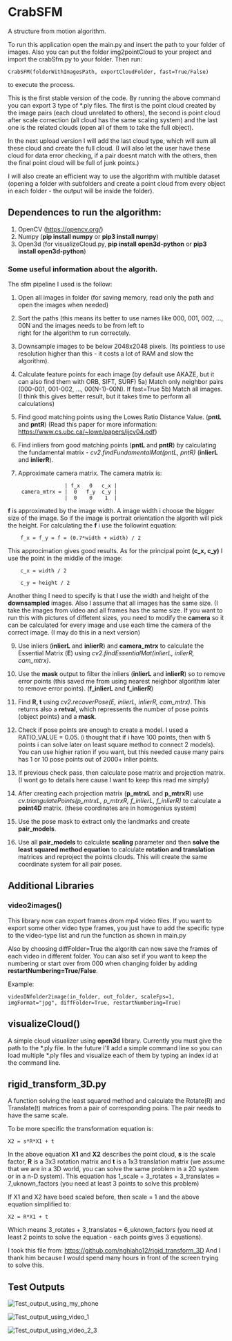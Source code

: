 # CrabSFM
A structure from motion algorithm.

To run this application open the main.py and insert the path to your folder of images. Also you can put the folder 
img2pointCloud to your project and import the crabSfm.py to your folder. Then run:

    CrabSFM(folderWithImagesPath, exportCloudFolder, fast=True/False)

to execute the process.

This is the first stable version of the code. By running the above command you can export 3 type of \*.ply files. The first 
is the point cloud created by the image pairs (each cloud unrelated to others), the second is point cloud after scale 
correction (all cloud has the same scaling system) and the last one is the related clouds (open all of them to take the full 
object).

In the next upload version I will add the last cloud type, which will sum all these cloud and create the full cloud. (I will 
also let the user have these cloud for data error checking, if a pair doesnt match with the others, then the final point 
cloud will be full of junk points.)

I will also create an efficient way to use the algorithm with multible dataset (opening a folder with subfolders and create a 
point cloud from every object in each folder - the output will be inside the folder).

## Dependences to run the algorithm:
1) OpenCV (https://opencv.org/)
2) Numpy  (**pip install numpy** or **pip3 install numpy**)
3) Open3d (for visualizeCloud.py, **pip install open3d-python** or **pip3 install open3d-python**)

### Some useful information about the algorith.
The sfm pipeline I used is the follow:
1) Open all images in folder (for saving memory, read only the path and open the images when needed)
2) Sort the paths (this means its better to use names like 000, 001, 002, ..., 00N and the images needs to be from left to   
right for the algorithm to run correctely.
3) Downsample images to be below 2048x2048 pixels. (Its pointless to use resolution higher than this - it costs a lot of RAM 
and slow the algorithm). 
4) Calculate feature points for each image (by default use AKAZE, but it can also find them with ORB, SIFT, SURF)
5a) Match only neighbor pairs (000-001, 001-002, ..., 00(N-1)-00N). If fast=True
5b) Match all images. (I think this gives better result, but it takes time to perform all calculations)
6) Find good matching points using the Lowes Ratio Distance Value. (**pntL** and **pntR**) 
(Read this paper for more information: https://www.cs.ubc.ca/~lowe/papers/ijcv04.pdf)
7) Find inliers from good matching points (**pntL** and **pntR**) by calculating the fundamental matrix - 
*cv2.findFundamentalMat(pntL, pntR)* (**inlierL** and **inlierR**).
8) Approximate camera matrix. The camera matrix is:

                      | f_x   0   c_x |
        camera_mtrx = |  0   f_y  c_y |
                      |  0    0    1  |

**f** is approximated by the image width. A image width i choose the bigger size of the image. So if the image is portrait
orientation the algorith will pick the height. For calculating the **f** i use the followint equation:

        f_x = f_y = f = (0.7*width + width) / 2
   
This approcimation gives good results. As for the principal point **(c_x, c_y)** I use the point in the middle of the image:

        c_x = width / 2
        
        c_y = height / 2

Another thing I need to specify is that I use the width and height of the **downsampled** images. Also I assume that all 
images has the same size. (I take the images from video and all frames has the same size. If you want to run this with 
pictures of diffetent sizes, you need to modify the **camera** so it can be calculated for every image and use each time the 
camera of the correct image. (I may do this in a next version)

9) Use inliers (**inlierL** and **inlierR**) and **camera_mtrx** to calculate the Essential Matrix (**E**) using
*cv2.findEssentialMat(inlierL, inlierR, cam_mtrx)*.

10) Use the **mask** output to filter the inliers (**inlierL** and **inlierR**) so to remove error points (this saved me 
from using nearest neighbor algorithm later to remove error points). (**f_inlierL** and **f_inlierR**)

11) Find **R, t** using *cv2.recoverPose(E, inlierL, inlierR, cam_mtrx)*. This returns also a **retval**, which repressents 
the number of pose points (object points) and a **mask**.

12) Check if pose points are enough to create a model. I used a RATIO_VALUE = 0.05. (i thought that if i have 100 points, 
then with 5 points i can solve later on least square method to connect 2 models). You can use higher ration if you want, but 
this needed cause many pairs has 1 or 10 pose points out of 2000+ inlier points.

13) If previous check pass, then calculate pose matrix and projection matrix. (I wont go to details here cause I want to 
keep this read me simply)

14) After creating each projection matrix (**p_mtrxL** and **p_mtrxR**) use 
*cv.triangulatePoints(p_mtrxL, p_mtrxR, f_inlierL, f_inlierR)* to calculate a **point4D** matrix. (these coordinates are in 
homogenius system)

15) Use the pose mask to extract only the landmarks and create **pair_models**.

16) Use all **pair_models** to calculate **scaling** parameter and then **solve the least squared method equation** to 
calculate **rotation and translation** matrices and reproject the points clouds. This will create the same coordinate system
for all pair poses.

## Additional Libraries
### video2images()
This library now can export frames drom mp4 video files. If you want to export some other video type frames, you just have 
to add the specific type to the video-type list and run the function as shown in main.py

Also by choosing diffFolder=True the algorith can now save the frames of each video in different folder. You can also set if 
you want to keep the numbering or start over from 000 when changing folder by adding **restartNumbering=True/False**.

Example:
    
    videoINfolder2image(in_folder, out_folder, scaleFps=1, imgFormat="jpg", diffFolder=True, restartNumbering=True)
    
## visualizeCloud()
A simple cloud visualizer using **open3d** library. Currently you must give the path to the \*.ply file. In the future I'll 
add a simple command line so you can load multiple \*.ply files and visualize each of them by typing an index id at the 
command line. 

## rigid_transform_3D.py

A function solving the least squared method and calculate the Rotate(R) and Translate(t) matrices from a pair of 
corresponding poins. The pair needs to have the same scale. 

To be more specific the transformation equation is:

    X2 = s*R*X1 + t

In the above equation **X1** and **X2** describes the point cloud, **s** is the scale factor, **R** is a 3x3 rotation matrix 
and **t** is a 1x3 translation matrix (we assume that we are in a 3D world, you can solve the same problem in a 2D system or 
in a n-D system). This equation has 1_scale + 3_rotates + 3_translates = 7_uknown_factors (you need at least 3 points to 
solve this problem)

If X1 and X2 have beed scaled before, then scale = 1 and the above equation simplified to:

    X2 = R*X1 + t

Which means 3_rotates + 3_translates = 6_uknown_factors (you need at least 2 points to solve the equation - each points 
gives 3 equations).

I took this file from: https://github.com/nghiaho12/rigid_transform_3D
And I thank him because I would spend many hours in front of the screen trying to solve this.

## Test Outputs

![Test_output_using_my_phone](https://github.com/JohnCrabs/CrabSFM/blob/master/CrabSFM/test_output/test_using_photos_from_my_phone.png?raw=true)

![Test_output_using_video_1](https://github.com/JohnCrabs/CrabSFM/blob/master/CrabSFM/test_output/using_video_1.png?raw=true)

![Test_output_using_video_2_3](https://github.com/JohnCrabs/CrabSFM/blob/master/CrabSFM/test_output/video_2_3.png?raw=true)
